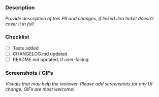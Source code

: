 ### Description

_Provide description of this PR and changes, if linked Jira ticket doesn't cover it in full._

### Checklist

- [ ] Tests added
- [ ] CHANGELOG.md updated
- [ ] README.md updated, if user-facing

### Screenshots / GIFs

_Visuals that may help the reviewer. Please add screenshots for any UI change. GIFs are most welcome!_
